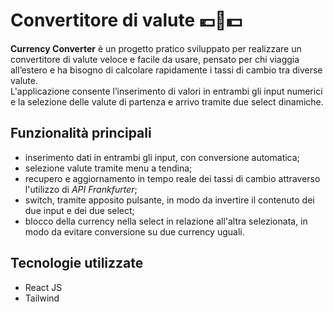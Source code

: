 # Convertitore di valute 💶💱💵

**Currency Converter** è un progetto pratico sviluppato per realizzare un convertitore di valute veloce e facile da usare, pensato per chi viaggia all’estero e ha bisogno di calcolare rapidamente i tassi di cambio tra diverse valute.  
L'applicazione consente l’inserimento di valori in entrambi gli input numerici e la selezione delle valute di partenza e arrivo tramite due select dinamiche.  

## Funzionalità principali

- inserimento dati in entrambi gli input, con conversione automatica;
- selezione valute tramite menu a tendina;
- recupero e aggiornamento in tempo reale dei tassi di cambio attraverso l'utilizzo di *API Frankfurter*;
- switch, tramite apposito pulsante, in modo da invertire il contenuto dei due input e dei due select;
- blocco della currency nella select in relazione all'altra selezionata, in modo da evitare conversione su due currency uguali.

## Tecnologie utilizzate

- React JS
- Tailwind